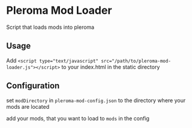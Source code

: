 # Pleroma Mod Loader

Script that loads mods into pleroma

## Usage

Add `<script type="text/javascript" src="/path/to/pleroma-mod-loader.js"></script>` to your index.html in the static directory

## Configuration

set `modDirectory` in `pleroma-mod-config.json` to the directory where your mods are located

add your mods, that you want to load to `mods` in the config
